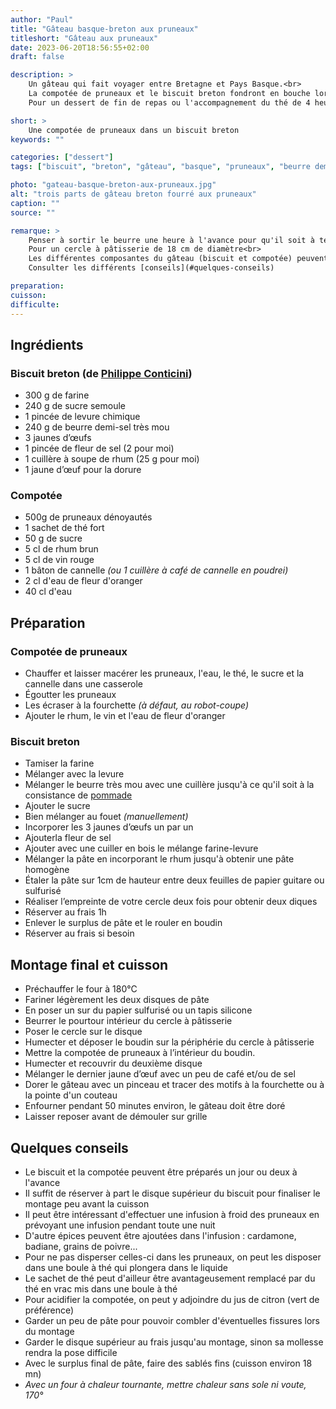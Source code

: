 ```yaml
---
author: "Paul"
title: "Gâteau basque-breton aux pruneaux"
titleshort: "Gâteau aux pruneaux"
date: 2023-06-20T18:56:55+02:00
draft: false

description: >
    Un gâteau qui fait voyager entre Bretagne et Pays Basque.<br>
    La compotée de pruneaux et le biscuit breton fondront en bouche lors de la dégustation.<br>
    Pour un dessert de fin de repas ou l'accompagnement du thé de 4 heures.

short: >
    Une compotée de pruneaux dans un biscuit breton
keywords: ""

categories: ["dessert"]
tags: ["biscuit", "breton", "gâteau", "basque", "pruneaux", "beurre demi-sel", "thé", "rhum","cannelle", "fleur d'oranger", "infusion", "macération"]

photo: "gateau-basque-breton-aux-pruneaux.jpg"
alt: "trois parts de gâteau breton fourré aux pruneaux"
caption: ""
source: ""

remarque: >
    Penser à sortir le beurre une heure à l'avance pour qu'il soit à température ambiante<br>
    Pour un cercle à pâtisserie de 18 cm de diamètre<br>
    Les différentes composantes du gâteau (biscuit et compotée) peuvent être préparées à l'avance<br>
    Consulter les différents [conseils](#quelques-conseils)

preparation: 
cuisson: 
difficulte:
---
```



## Ingrédients
### Biscuit breton (de <a href="https://philippeconticini.fr/">Philippe Conticini</a>)
- 300 g de farine 
- 240 g de sucre semoule 
- 1 pincée de levure chimique 
- 240 g de beurre demi-sel très mou 
- 3 jaunes d’œufs 
- 1 pincée de fleur de sel (2 pour moi) 
- 1 cuillère à soupe de rhum (25 g pour moi) 
- 1 jaune d’œuf pour la dorure 
### Compotée
- 500g de pruneaux dénoyautés
- 1 sachet de thé fort 
- 50 g de sucre 
- 5 cl de rhum brun 
- 5 cl de vin rouge 
- 1 bâton de cannelle *(ou 1 cuillère à café de cannelle en poudrei)*
- 2 cl d'eau de fleur d'oranger 
- 40 cl d'eau 

## Préparation
### Compotée de pruneaux
- Chauffer et laisser macérer les pruneaux, l'eau, le thé, le sucre et la cannelle dans une casserole
- Égoutter les pruneaux 
- Les écraser à la fourchette *(à défaut, au robot-coupe)*
- Ajouter le rhum, le vin et l'eau de fleur d'oranger

### Biscuit breton
- Tamiser la farine
- Mélanger avec la levure
- Mélanger le beurre très mou avec une cuillère jusqu'à ce qu'il soit à la consistance de [pommade](https://chefsimon.com/articles/lexique-beurre-pommade)
- Ajouter le sucre
- Bien mélanger au fouet *(manuellement)*
- Incorporer les 3 jaunes d’œufs un par un
- Ajouterla fleur de sel
- Ajouter avec une cuiller en bois le mélange farine-levure
- Mélanger la pâte en incorporant le rhum jusqu'à obtenir une pâte homogène
- Étaler la pâte sur 1cm de hauteur entre deux feuilles de papier guitare ou sulfurisé
- Réaliser l’empreinte de votre cercle deux fois pour obtenir deux diques 
- Réserver au frais 1h
- Enlever le surplus de pâte et le rouler en boudin
- Réserver au frais si besoin
## Montage final et cuisson
- Préchauffer le four à 180°C
- Fariner légèrement les deux disques de pâte 
- En poser un sur du papier sulfurisé ou un tapis silicone
- Beurrer le pourtour intérieur du cercle à pâtisserie
- Poser le cercle sur le disque
- Humecter et déposer le boudin sur la périphérie du cercle à pâtisserie
- Mettre la compotée de pruneaux à l’intérieur du boudin. 
- Humecter et recouvrir du deuxième disque
- Mélanger le dernier jaune d’œuf avec un peu de café et/ou de sel
- Dorer le gâteau avec un pinceau et tracer des motifs à la fourchette ou à la pointe d'un couteau
- Enfourner pendant 50 minutes environ, le gâteau doit être doré
- Laisser reposer avant de démouler sur grille

## Quelques conseils
- Le biscuit et la compotée peuvent être préparés un jour ou deux à l'avance
- Il suffit de réserver à part le disque supérieur du biscuit pour finaliser le montage peu avant la cuisson
- Il peut être intéressant d'effectuer une infusion à froid des pruneaux en prévoyant une infusion pendant toute une nuit
- D'autre épices peuvent être ajoutées dans l'infusion : cardamone, badiane, grains de poivre...
- Pour ne pas disperser celles-ci dans les pruneaux, on peut les disposer dans une boule à thé qui plongera dans le liquide
- Le sachet de thé peut d'ailleur être avantageusement remplacé par du thé en vrac mis dans une boule à thé
- Pour acidifier la compotée, on peut y adjoindre du jus de citron (vert de préférence)
- Garder un peu de pâte pour pouvoir combler d'éventuelles fissures lors du montage
- Garder le disque supérieur au frais jusqu'au montage, sinon sa mollesse rendra la pose difficile
- Avec le surplus final de pâte, faire des sablés fins (cuisson environ 18 mn)
- *Avec un four à chaleur tournante, mettre chaleur sans sole ni voute, 170°*
